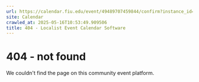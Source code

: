 ```yaml
---
url: https://calendar.fiu.edu/event/49489707459844/confirm?instance_id=49489707465992&return=https%3A%2F%2Fcalendar.fiu.edu%2Fmiami_beach_urban_studios_364
site: Calendar
crawled_at: 2025-05-16T10:53:49.909506
title: 404 - Localist Event Calendar Software
---
```


# 404 - not found
We couldn't find the page on this community event platform.
